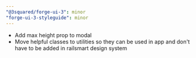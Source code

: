 ```yaml
---
"@3squared/forge-ui-3": minor
"forge-ui-3-styleguide": minor
---
```


- Add max height prop to modal
- Move helpful classes to utilities so they can be used in app and don't have to be added in railsmart design system
